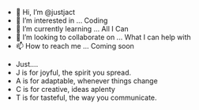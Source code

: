 - 👋 Hi, I’m @justjact
- 👀 I’m interested in ... Coding
- 🌱 I’m currently learning ... All I Can
- 💞️ I’m looking to collaborate on ... What I can help with
- 📫 How to reach me ... Coming soon

<!---
justjact/justjact is a ✨ special ✨ repository because its `README.md` (this file) appears on your GitHub profile.
You can click the Preview link to take a look at your changes.
--->
- Just....
- J is for joyful, the spirit you spread.
- A is for adaptable, whenever things change
- C is for creative, ideas aplenty
- T is for tasteful, the way you communicate.
